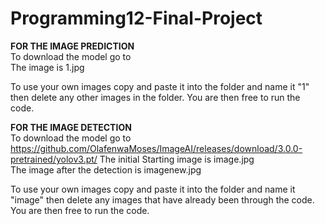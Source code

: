 # Programming12-Final-Project


**FOR THE IMAGE PREDICTION** <br>
To download the model go to <br>
The image is 1.jpg <br>

To use your own images copy and paste it into the folder and name it "1" then delete any other images in the folder. You are then free to run the code. <br>

**FOR THE IMAGE DETECTION** <br>
To download the model go to https://github.com/OlafenwaMoses/ImageAI/releases/download/3.0.0-pretrained/yolov3.pt/
The initial Starting image is image.jpg <br>
The image after the detection is imagenew.jpg <br>

To use your own images copy and paste it into the folder and name it "image" then delete any images that have already been through the code. You are then free to run the code. 
